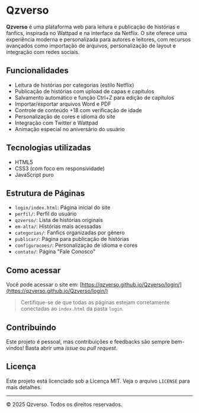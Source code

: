 # Qzverso

**Qzverso** é uma plataforma web para leitura e publicação de histórias e fanfics, inspirada no Wattpad e na interface da Netflix. O site oferece uma experiência moderna e personalizada para autores e leitores, com recursos avançados como importação de arquivos, personalização de layout e integração com redes sociais.

## Funcionalidades

- Leitura de histórias por categorias (estilo Netflix)
- Publicação de histórias com upload de capas e capítulos
- Salvamento automático e função Ctrl+Z para edição de capítulos
- Importar/exportar arquivos Word e PDF
- Controle de conteúdo +18 com verificação de idade
- Personalização de cores e idioma do site
- Integração com Twitter e Wattpad
- Animação especial no aniversário do usuário

## Tecnologias utilizadas

- HTML5
- CSS3 (com foco em responsividade)
- JavaScript puro

## Estrutura de Páginas

- `login/index.html`: Página inicial do site
- `perfil/`: Perfil do usuário
- `qzverso/`: Lista de histórias originais
- `em-alta/`: Histórias mais acessadas
- `categorias/`: Fanfics organizadas por gênero
- `publicar/`: Página para publicação de histórias
- `configuracoes/`: Personalização de idioma e cores
- `contato/`: Página "Fale Conosco"

## Como acessar

Você pode acessar o site em: [https://qzverso.github.io/Qzverso/login/](https://qzverso.github.io/Qzverso/login/)

> Certifique-se de que todas as páginas estejam corretamente conectadas ao `index.html` da pasta `login`.

## Contribuindo

Este projeto é pessoal, mas contribuições e feedbacks são sempre bem-vindos! Basta abrir uma *issue* ou *pull request*.

## Licença

Este projeto está licenciado sob a Licença MIT. Veja o arquivo `LICENSE` para mais detalhes.

---

&copy; 2025 Qzverso. Todos os direitos reservados.
